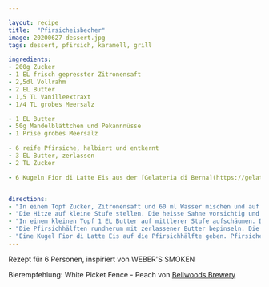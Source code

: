 ```yaml
---

layout: recipe
title:  "Pfirsicheisbecher"
image: 20200627-dessert.jpg
tags: dessert, pfirsich, karamell, grill

ingredients:
- 200g Zucker
- 1 EL frisch gepresster Zitronensaft
- 2,5dl Vollrahm
- 2 EL Butter
- 1,5 TL Vanilleextraxt
- 1/4 TL grobes Meersalz

- 1 EL Butter
- 50g Mandelblättchen und Pekannnüsse
- 1 Prise grobes Meersalz

- 6 reife Pfirsiche, halbiert und entkernt
- 3 EL Butter, zerlassen
- 2 TL Zucker

- 6 Kugeln Fior di Latte Eis aus der [Gelateria di Berna](https://gelateriadiberna.ch)


directions:
- "In einem Topf Zucker, Zitronensaft und 60 ml Wasser mischen und auf hoher Stufe unter ständigem Rühren erhitzen, bis es an den Rändern heftig blubert. Ab jetzt nicht mehr rühren, sondern den Sirup 5 bis 10 Min. kochen lassen, bis er dunkel wie Kupfer ist und zu rauchen beginnt. Achtung: Der Zeitpunkt ist sehr entscheidend für den Geschmack (riecht sehr schell verbrannt). Schwenken Sie dabei den Topf hin und her, damit der Karamell gleichmässig bräunt."
- "Die Hitze auf kleine Stufe stellen. Die heisse Sahne vorsichtig und langsam unterrühren (Achtung heisse Spritzer). Den Topf vom Herd nehmen. Butterwürfel, Vanilleextrakt und Salz hinzufügen und glatt rühren. Die Sauce mind. 30 Min. abkühlen lassen. Dann in einem verschlossenen Gefäss etwa 2 Std. kalt stellen, bis die Karamellsauce gut gekühlt und eingedickt ist."
- "In einem kleinen Topf 1 EL Butter auf mittlerer Stufe aufschäumen. Die Nusshälften darin in etwa 2 Min. hellbraun anrösten. Vom Herd nehmen. Die Nüsse abkühlen lassen, dann grob hacken. In einer Schüssel mit Salz mischen."
- "Die Pfirsichhälften rundherum mit zerlassener Butter bepinseln. Die Pfirsichhälften mit den Schnittflächen nach unten auf den Grillrost setzen und über direkter schwacher bis mittlerer Hitze bei geschlossenem Deckel etwa 5 Min. grillen, bis die Schnittflächen leicht gebräunt sind. Pfirsiche wenden und Schnittflächen mit Zucker bestreuen. 3-5 Min. weitergrillen bis die Früchte weich sind."
- "Eine Kugel Fior di Latte Eis auf die Pfirsichhälfte geben. Pfirsiche und Eis mit ein wenig Karamellsauce überziehen, mit den gehackten Nüssen bestreuen. Sofort servieren."
---
```


Rezept für 6 Personen, inspiriert von WEBER'S SMOKEN

Bierempfehlung: White Picket Fence - Peach von [Bellwoods Brewery](https://www.bellwoodsbrewery.com)
